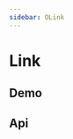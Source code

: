 ```yaml
---
sidebar: OLink
---
```


# Link

## Demo

<!-- @usage LinkUsage -->
<!-- @case LinkIconSize -->
<!-- @case LinkLoading -->
<!-- @case LinkGlobal -->

## Api

<!-- @api OLink -->
